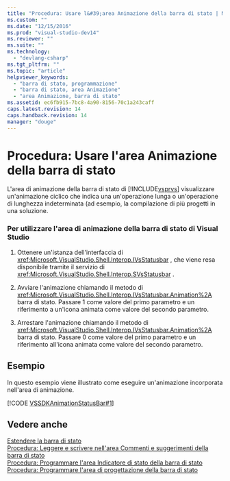 ```yaml
---
title: "Procedura: Usare l&#39;area Animazione della barra di stato | Microsoft Docs"
ms.custom: ""
ms.date: "12/15/2016"
ms.prod: "visual-studio-dev14"
ms.reviewer: ""
ms.suite: ""
ms.technology: 
  - "devlang-csharp"
ms.tgt_pltfrm: ""
ms.topic: "article"
helpviewer_keywords: 
  - "barra di stato, programmazione"
  - "barra di stato, area Animazione"
  - "area Animazione, barra di stato"
ms.assetid: ec6fb915-7bc8-4a90-8156-70c1a243caff
caps.latest.revision: 14
caps.handback.revision: 14
manager: "douge"
---
```

# Procedura: Usare l&#39;area Animazione della barra di stato
L'area di animazione della barra di stato di [!INCLUDE[vsprvs](../code-quality/includes/vsprvs_md.md)] visualizzare un'animazione ciclico che indica una un'operazione lunga o un'operazione di lunghezza indeterminata \(ad esempio, la compilazione di più progetti in una soluzione.  
  
### Per utilizzare l'area di animazione della barra di stato di Visual Studio  
  
1.  Ottenere un'istanza dell'interfaccia di <xref:Microsoft.VisualStudio.Shell.Interop.IVsStatusbar> , che viene resa disponibile tramite il servizio di <xref:Microsoft.VisualStudio.Shell.Interop.SVsStatusbar> .  
  
2.  Avviare l'animazione chiamando il metodo di <xref:Microsoft.VisualStudio.Shell.Interop.IVsStatusbar.Animation%2A> barra di stato.  Passare 1 come valore del primo parametro e un riferimento a un'icona animata come valore del secondo parametro.  
  
3.  Arrestare l'animazione chiamando il metodo di <xref:Microsoft.VisualStudio.Shell.Interop.IVsStatusbar.Animation%2A> barra di stato.  Passare 0 come valore del primo parametro e un riferimento all'icona animata come valore del secondo parametro.  
  
## Esempio  
 In questo esempio viene illustrato come eseguire un'animazione incorporata nell'area di animazione.  
  
 [!CODE [VSSDKAnimationStatusBar#1](../CodeSnippet/VS_Snippets_VSSDK/vssdkanimationstatusbar#1)]  
  
## Vedere anche  
 [Estendere la barra di stato](../extensibility/extending-the-status-bar.md)   
 [Procedura: Leggere e scrivere nell'area Commenti e suggerimenti della barra di stato](../misc/how-to-read-from-and-write-to-the-feedback-region-of-the-status-bar.md)   
 [Procedura: Programmare l'area Indicatore di stato della barra di stato](../misc/how-to-program-the-progress-bar-region-of-the-status-bar.md)   
 [Procedura: Programmare l'area di progettazione della barra di stato](../Topic/How%20to:%20Program%20the%20Designer%20Region%20of%20the%20Status%20Bar.md)